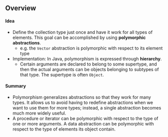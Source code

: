 Overview
---

#### Idea
- Define the collection type just once and have it work for all types of elements. This goal can be accomplished by using **polymorphic abstractions**.
	- e.g. the `Vector` abstraction is polymorphic with respect to its element type 
- Implementation: In Java, polymorphism is expressed through **hierarchy**. 
	- Certain arguments are declared to belong to some supertype, and then the actual arguments can be objects belonging to subtypes of that type. The supertype is often `Object`.
	
#### Summary
- Polymorphism generalizes abstractions so that they work for many types. It allows us to avoid having to redefine abstractions when we want to use them for more types; instead, a single abstraction becomes much more widely useful.
- A procedure or iterator can be polymorphic with respect to the type of one or more arguments. A data abstraction can be polymorphic with respect to the type of elements its object contain.